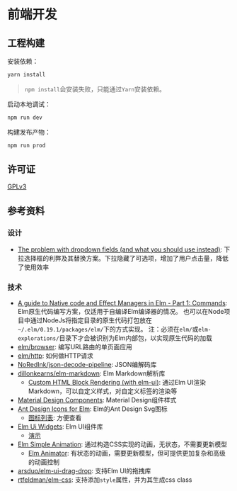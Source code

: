 前端开发
===================================

## 工程构建

安装依赖：

```bash
yarn install
```

> `npm install`会安装失败，只能通过`Yarn`安装依赖。

启动本地调试：

```bash
npm run dev
```

构建发布产物：

```bash
npm run prod
```

## 许可证

[GPLv3](./LICENSE)

## 参考资料

### 设计

- [The problem with dropdown fields (and what you should use instead)](https://designsmarts.co/the-problem-with-dropdowns/):
  下拉选择框的利弊及其替换方案。下拉隐藏了可选项，增加了用户点击量，降低了使用效率

### 技术

- [A guide to Native code and Effect Managers in Elm - Part 1: Commands](https://dev.to/jjant/a-guide-to-native-code-and-effect-managers-in-elm-part-1-commands-1k6n):
  Elm原生代码编写方案，仅适用于自编译Elm编译器的情况。
  也可以在Node项目中通过NodeJs将指定目录的原生代码打包放在`~/.elm/0.19.1/packages/elm/`下的方式实现。
  注：必须在`elm/`或`elm-explorations/`目录下才会被识别为Elm内部包，以实现原生代码的加载
- [elm/browser](https://package.elm-lang.org/packages/elm/browser/latest/Browser):
  编写URL路由的单页面应用
- [elm/http](https://package.elm-lang.org/packages/elm/http/latest/Http):
  如何做HTTP请求
- [NoRedInk/json-decode-pipeline](https://package.elm-lang.org/packages/NoRedInk/elm-json-decode-pipeline/latest):
  JSON编解码库
- [dillonkearns/elm-markdown](https://package.elm-lang.org/packages/dillonkearns/elm-markdown/7.0.1/):
  Elm Markdown解析库
  - [Custom HTML Block Rendering (with elm-ui)](https://ellie-app.com/d7R3b9FsHfCa1):
    通过Elm UI渲染Markdown，可以自定义样式，对自定义标签的渲染等
- [Material Design Components](https://m2.material.io/components):
  Material Design组件样式
- [Ant Design Icons for Elm](https://package.elm-lang.org/packages/lemol/ant-design-icons-elm/latest/):
  Elm的Ant Design Svg图标
  - [图标列表](https://ant.design/components/icon): 方便查看
- [Elm Ui Widgets](https://package.elm-lang.org/packages/Orasund/elm-ui-widgets/3.4.0/):
  Elm UI组件库
  - [演示](https://orasund.github.io/elm-ui-widgets/Button)
- [Elm Simple Animation](https://package.elm-lang.org/packages/andrewMacmurray/elm-simple-animation/2.3.0/):
  通过构造CSS实现的动画，无状态，不需要更新模型
  - [Elm Animator](https://package.elm-lang.org/packages/mdgriffith/elm-animator/1.1.1/):
    有状态的动画，需要更新模型，但可提供更加复杂和高级的动画控制
- [arsduo/elm-ui-drag-drop](https://package.elm-lang.org/packages/arsduo/elm-ui-drag-drop/latest/):
  支持Elm UI的拖拽库
- [rtfeldman/elm-css](https://package.elm-lang.org/packages/rtfeldman/elm-css/18.0.0/):
  支持添加`style`属性，并为其生成css class

